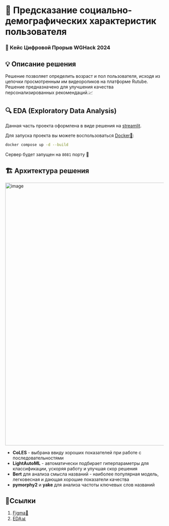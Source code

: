 # 🎯 Предсказание социально-демографических характеристик пользователя
### 🚀 Кейс Цифровой Прорыв WGHack 2024


## 💡 Описание решения
Решение позволяет определить возраст и пол пользователя, исходя из цепочки просмотренным им видеороликов на платформе Rutube. Решение предназначено для улучшения качества персонализированных рекомендаций.📈


## 🔍 EDA (Exploratory Data Analysis)
Данная часть проекта оформлена в виде решения на [streamlit](https://streamlit.io/). 

Для запуска проекта вы можете воспользоваться [Docker🐳](https://www.docker.com/):
```bash
docker compose up -d --build
```
Сервер будет запущен на `8081` порту 🚀


## 🏗️ Архитектура решения
<img width="832" alt="image" src="https://github.com/user-attachments/assets/a1444334-7c30-4953-8b69-7e731ba08f4a">

- **CoLES** - выбрана ввиду хороших показателей при работе с последовательностями
- **LightAutoML** - автоматически подбирает гиперпараметры для классификации, ускоряя работу и улучшая скор решения
- **Bert** для анализа смысла названий - наиболее популярная модель, легковесная и дающая хорошие показатели качества
- **pymorphy2** и **yake** для анализа частоты ключевых слов названий


## 🔗Ссылки
1. [Figma🎨](https://www.figma.com/design/yExf1RUZBxGp5qwNwys6tD/Untitled?node-id=0-1&t=47vaNiwexAYJIqlQ-1)
2. [EDA📊](http://95.165.8.212:8081/)
